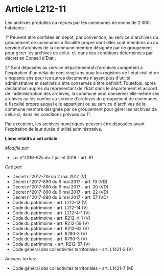 # Article L212-11

Les archives produites ou reçues par les communes de moins de 2 000 habitants :

1° Peuvent être confiées en dépôt, par convention, au service d'archives du groupement de communes à fiscalité propre dont
elles sont membres ou au service d'archives de la commune membre désignée par ce groupement pour gérer les archives de celui-
ci, dans des conditions déterminées par décret en Conseil d'Etat ;

2° Sont déposées au service départemental d'archives compétent à l'expiration d'un délai de cent vingt ans pour les registres
de l'état civil et de cinquante ans pour les autres documents n'ayant plus d'utilité administrative et destinés à être
conservés à titre définitif. Toutefois, après déclaration auprès du représentant de l'Etat dans le département et accord de
l'administration des archives, la commune peut conserver elle-même ses archives ou les confier au service d'archives du
groupement de communes à fiscalité propre auquel elle appartient ou au service d'archives de la commune membre désignée par
ce groupement pour gérer les archives de celui-ci, dans les conditions prévues au 1°.

Par exception, les archives numériques peuvent être déposées avant l'expiration de leur durée d'utilité administrative.

**Liens relatifs à cet article**

_Modifié par_:

  - Loi n°2016-925 du 7 juillet 2016 - art. 61

_Cité par_:

  - Décret n°2017-719 du 2 mai 2017 (V)
  - Décret n°2017-890 du 6 mai 2017 - art. 10 (VD)
  - Décret n°2017-890 du 6 mai 2017 - art. 20 (VD)
  - Décret n°2017-890 du 6 mai 2017 - art. 22 (VD)
  - Décret n°2017-890 du 6 mai 2017 - art. 57 (VD)
  - Code du patrimoine - art. L212-12 (V)
  - Code du patrimoine - art. L212-14 (V)
  - Code du patrimoine - art. L212-4-1 (V)
  - Code du patrimoine - art. R212-4-1 (V)
  - Code du patrimoine - art. R212-59 (V)
  - Code du patrimoine - art. R212-62 (V)
  - Code du patrimoine - art. R780-3 (V)
  - Code du patrimoine - art. R790-3 (V)
  - Code du patrimoine. - art. R212-57 (V)
  - Code général des collectivités territoriales - art. L1421-2 (V)

_Anciens textes_:

  - Code général des collectivités territoriales - art. L1421-7 (M)
